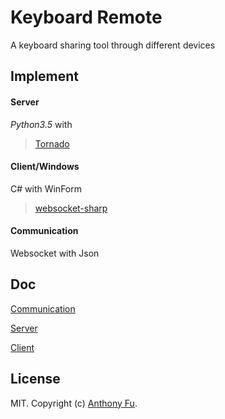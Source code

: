 # Keyboard Remote
A keyboard sharing tool through different devices

## Implement

#### Server
*Python3.5* with
> [Tornado](http://www.tornadoweb.org/en/stable/)

#### Client/Windows
C# with WinForm
> [websocket-sharp](https://github.com/sta/websocket-sharp)

#### Communication
Websocket with Json

## Doc
[Communication](doc/communication.md)

[Server](doc/server.md)

[Client](doc/client.md)


## License

MIT. Copyright (c) [Anthony Fu](http://antnf.com).

